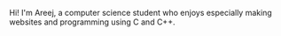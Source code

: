 Hi! I'm Areej, a computer science student who enjoys especially making websites and programming using C and C++.
<!---
ughareej/ughareej is a ✨ special ✨ repository because its `README.md` (this file) appears on your GitHub profile.
You can click the Preview link to take a look at your changes.
--->
